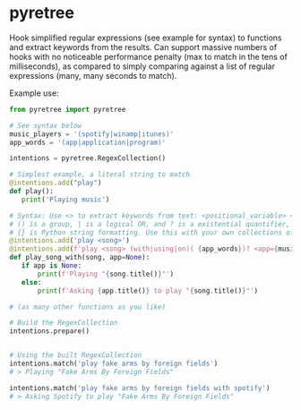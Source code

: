 # pyretree
 Hook simplified regular expressions (see example for syntax) to functions and extract keywords from the results. Can support massive numbers of hooks with no noticeable performance penalty (max to match in the tens of milliseconds), as compared to simply comparing against a list of regular expressions (many, many seconds to match).
 
Example use:
 ```python
from pyretree import pyretree

# See syntax below
music_players = '(spotify|winamp|itunes)'
app_words = '(app|application|program)'

intentions = pyretree.RegexCollection()

# Simplest example, a literal string to match
@intentions.add("play")
def play():
    print('Playing music')

# Syntax: Use <> to extract keywords from text: <positional_variable> <variable_must_match="">
# () is a group, | is a logical OR, and ? is a existential quantifier, just like in normal regular expressions.
# {} is Python string formatting. Use this with your own collections of commonly used words to cut down on repetition.
@intentions.add('play <song>')
@intentions.add(f'play <song> (with|using|on)( {app_words})? <app={music_players}>')
def play_song_with(song, app=None):
    if app is None:
        print(f'Playing "{song.title()}"')
    else:
        print(f'Asking {app.title()} to play "{song.title()}"')

# (as many other functions as you like)

# Build the RegexCollection
intentions.prepare()


# Using the built RegexCollection
intentions.match('play fake arms by foreign fields')
# > Playing "Fake Arms By Foreign Fields"

intentions.match('play fake arms by foreign fields with spotify')
# > Asking Spotify to play "Fake Arms By Foreign Fields"
```
